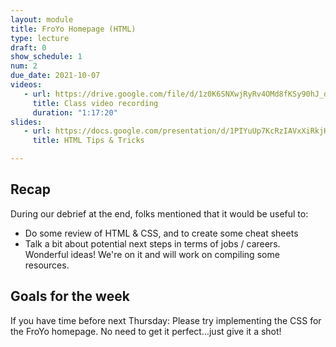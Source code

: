 ```yaml
---
layout: module
title: FroYo Homepage (HTML)
type: lecture
draft: 0
show_schedule: 1
num: 2
due_date: 2021-10-07
videos: 
   - url: https://drive.google.com/file/d/1z0K6SNXwjRyRv4OMd8fKSy90hJ_d3LUQ/view?usp=sharing
     title: Class video recording
     duration: "1:17:20"
slides:
   - url: https://docs.google.com/presentation/d/1PIYuUp7KcRzIAVxXiRkjHTE2v9sw68762f0I18O9gaU/edit
     title: HTML Tips & Tricks

---
```


## Recap

During our debrief at the end, folks mentioned that it would be useful to:
* Do some review of HTML & CSS, and to create some cheat sheets
* Talk a bit about potential next steps in terms of jobs / careers. 
Wonderful ideas! We're on it and will work on compiling some resources.

## Goals for the week
If you have time before next Thursday: Please try implementing the CSS for the FroYo homepage. No need to get it perfect...just give it a shot! 